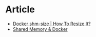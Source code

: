 # Article

- [Docker shm-size | How To Resize It?](https://bobcares.com/blog/docker-shm-size/)
- [Shared Memory & Docker](https://datawookie.dev/blog/2021/11/shared-memory-docker/)